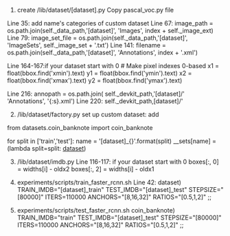 1. create /lib/dataset/[dataset].py
 Copy pascal_voc.py file

Line 35: add name's categories of custom dataset
Line 67: image_path = os.path.join(self._data_path,'[dataset]', 'Images',
                              index + self._image_ext)
Line 79: image_set_file = os.path.join(self._data_path,'[dataset]', 'ImageSets',
                                  self._image_set + '.txt')
Line 141:  filename = os.path.join(self._data_path,'[dataset]', 'Annotations', index + '.xml')

Line 164-167:if your dataset start with 0
	# Make pixel indexes 0-based
      x1 = float(bbox.find('xmin').text)
      y1 = float(bbox.find('ymin').text)
      x2 = float(bbox.find('xmax').text)
      y2 = float(bbox.find('ymax').text)

Line 216: annopath = os.path.join(
      self._devkit_path,'[dataset]/'
      'Annotations',
      '{:s}.xml')
Line 220: self._devkit_path,[dataset]/'


2. /lib/dataset/factory.py
set up custom dataset:
add 

from datasets.coin_banknote import coin_banknote


for split in ['train','test']:
  name = '[dataset]_{}'.format(split)
  __sets[name] = (lambda split=split: [dataset](split))

3. /lib/dataset/imdb.py
Line 116-117: if your dataset start with 0
boxes[:, 0] = widths[i] - oldx2
      boxes[:, 2] = widths[i] - oldx1


4. experiments/scripts/train_faster_rcnn.sh
Line 42:
dataset)
    TRAIN_IMDB="[dataset]_train"
    TEST_IMDB="[dataset]_test"
    STEPSIZE="[80000]"
    ITERS=110000
    ANCHORS="[8,16,32]"
    RATIOS="[0.5,1,2]"
    ;;

5. experiments/scripts/test_faster_rcnn.sh
coin_banknote)
    TRAIN_IMDB="train"
    TEST_IMDB="[dataset]_test"
    STEPSIZE="[80000]"
    ITERS=110000
    ANCHORS="[8,16,32]"
    RATIOS="[0.5,1,2]"
    ;;